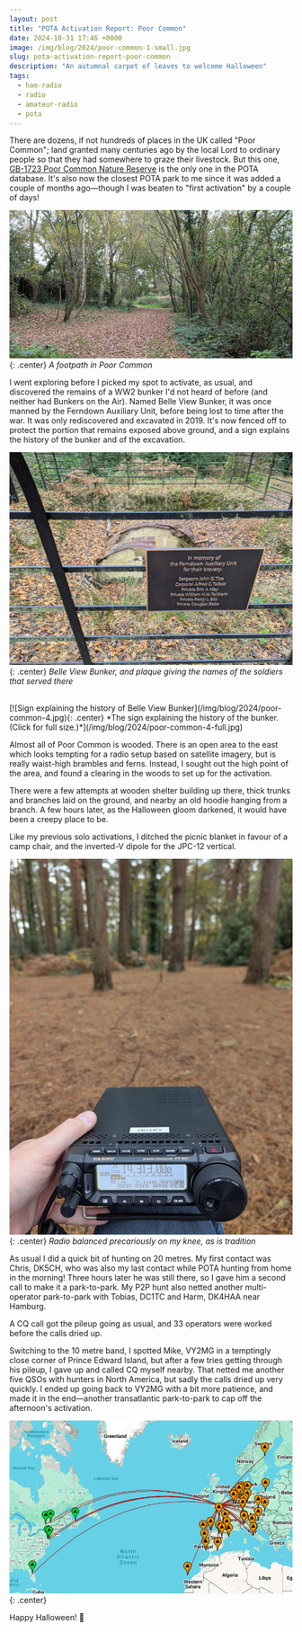```yaml
---
layout: post
title: "POTA Activation Report: Poor Common"
date: 2024-10-31 17:46 +0000
image: /img/blog/2024/poor-common-1-small.jpg
slug: pota-activation-report-poor-common
description: "An autumnal carpet of leaves to welcome Halloween"
tags:
  - ham-radio
  - radio
  - amateur-radio
  - pota
---
```


There are dozens, if not hundreds of places in the UK called "Poor Common"; land granted many centuries ago by the local Lord to ordinary people so that they had somewhere to graze their livestock. But this one, [GB-1723 Poor Common Nature Reserve](https://pota.app/#/park/GB-1723) is the only one in the POTA database. It's also now the closest POTA park to me since it was added a couple of months ago&mdash;though I was beaten to "first activation" by a couple of days!

![Footpath in a forest carpeted with brown leaves](/img/blog/2024/poor-common-1.jpg){: .center}
*A footpath in Poor Common*

I went exploring before I picked my spot to activate, as usual, and discovered the remains of a WW2 bunker I'd not heard of before (and neither had Bunkers on the Air). Named Belle View Bunker, it was once manned by the Ferndown Auxiliary Unit, before being lost to time after the war. It was only rediscovered and excavated in 2019. It's now fenced off to protect the portion that remains exposed above ground, and a sign explains the history of the bunker and of the excavation.

![The concrete and steel ruins of a bunker. In the foreground, a fence bears a plaque with the names of the soldiers who served there.](/img/blog/2024/poor-common-2.jpg){: .center}
*Belle View Bunker, and plaque giving the names of the soldiers that served there*

<br/>
[![Sign explaining the history of Belle View Bunker](/img/blog/2024/poor-common-4.jpg){: .center}
*The sign explaining the history of the bunker. (Click for full size.)*](/img/blog/2024/poor-common-4-full.jpg)


Almost all of Poor Common is wooded. There is an open area to the east which looks tempting for a radio setup based on satellite imagery, but is really waist-high brambles and ferns. Instead, I sought out the high point of the area, and found a clearing in the woods to set up for the activation.

There were a few attempts at wooden shelter building up there, thick trunks and branches laid on the ground, and nearby an old hoodie hanging from a branch. A few hours later, as the Halloween gloom darkened, it would have been a creepy place to be.

Like my previous solo activations, I ditched the picnic blanket in favour of a camp chair, and the inverted-V dipole for the JPC-12 vertical.

![Yaesu FT-891 on my knee in the foreground, cable trailing off to an antenna out of focus in the background. The floor is covered with brown leaves and there are a number of tall straight tree trunks.](/img/blog/2024/poor-common-3.jpg){: .center}
*Radio balanced precariously on my knee, as is tradition*

As usual I did a quick bit of hunting on 20 metres. My first contact was Chris, DK5CH, who was also my last contact while POTA hunting from home in the morning! Three hours later he was still there, so I gave him a second call to make it a park-to-park. My P2P hunt also netted another multi-operator park-to-park with Tobias, DC1TC and Harm, DK4HAA near Hamburg.

A CQ call got the pileup going as usual, and 33 operators were worked before the calls dried up.

Switching to the 10 metre band, I spotted Mike, VY2MG in a temptingly close corner of Prince Edward Island, but after a few tries getting through his pileup, I gave up and called CQ myself nearby. That netted me another five QSOs with hunters in North America, but sadly the calls dried up very quickly. I ended up going back to VY2MG with a bit more patience, and made it in the end&mdash;another transatlantic park-to-park to cap off the afternoon's activation.

![Map of contacts](/img/blog/2024/poor-common-map.png){: .center}

Happy Halloween! 🎃
